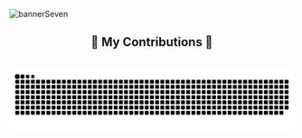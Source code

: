 ![bannerSeven](https://github.com/DevSeven7/DevSeven7/assets/132024461/885ef492-59a9-44c8-8d80-875defe89567)

<div align="center">
  <h2>🐍 My Contributions 🐍</h2>
  <br>
  <img alt="snake eating my contributions" src="https://raw.githubusercontent.com/salesp07/salesp07/output/github-contribution-grid-snake.svg" />
  
  <br/><br/><br/>
</div>
